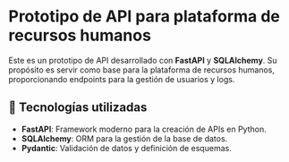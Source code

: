 # Prototipo de API para plataforma de recursos humanos

Este es un prototipo de API desarrollado con **FastAPI** y **SQLAlchemy**. Su propósito es servir como base para la plataforma de recursos humanos, proporcionando endpoints para la gestión de usuarios y logs.

## 🚀 Tecnologías utilizadas
- **FastAPI**: Framework moderno para la creación de APIs en Python.
- **SQLAlchemy**: ORM para la gestión de la base de datos.
- **Pydantic**: Validación de datos y definición de esquemas.
